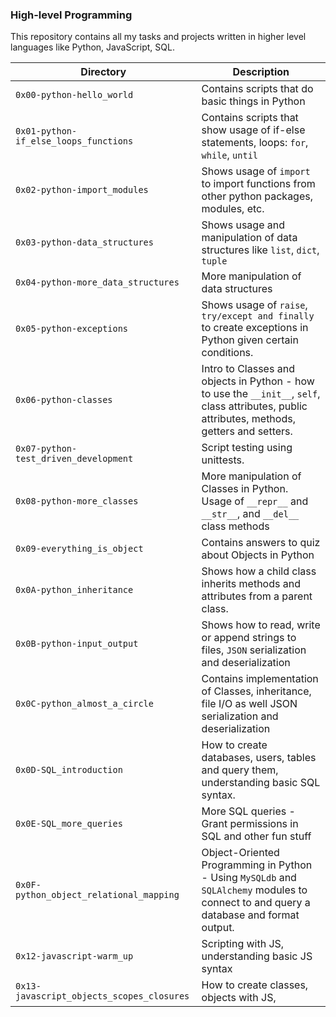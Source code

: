 ### High-level Programming

This repository contains all my tasks and projects written in higher level languages like Python, JavaScript, SQL.

Directory | Description
--- | ---
`0x00-python-hello_world` | Contains scripts that do basic things in Python
`0x01-python-if_else_loops_functions` | Contains scripts that show usage of if-else statements, loops: `for`, `while`, `until`
`0x02-python-import_modules` | Shows usage of `import` to import functions from other python packages, modules, etc.
`0x03-python-data_structures` | Shows usage and manipulation of data structures like `list`, `dict`, `tuple`
`0x04-python-more_data_structures` | More manipulation of data structures
`0x05-python-exceptions` | Shows usage of `raise`, `try/except and finally` to create exceptions in Python given certain conditions.
`0x06-python-classes` | Intro to Classes and objects in Python - how to use the `__init__`, `self`, class attributes, public attributes, methods, getters and setters.
`0x07-python-test_driven_development` | Script testing using unittests.
`0x08-python-more_classes` | More manipulation of Classes in Python. Usage of `__repr__` and `__str__`, and `__del__` class methods
`0x09-everything_is_object` | Contains answers to quiz about Objects in Python
`0x0A-python_inheritance` | Shows how a child class inherits methods and attributes from a parent class.
`0x0B-python-input_output` | Shows how to read, write or append strings to files, `JSON` serialization and deserialization
`0x0C-python_almost_a_circle` | Contains implementation of Classes, inheritance, file I/O as well JSON serialization and deserialization
`0x0D-SQL_introduction` | How to create databases, users, tables and query them, understanding basic SQL syntax.
`0x0E-SQL_more_queries` | More SQL queries - Grant permissions in SQL and other fun stuff
`0x0F-python_object_relational_mapping` | Object-Oriented Programming in Python - Using `MySQLdb` and `SQLAlchemy` modules to connect to and query a database and format output.
`0x12-javascript-warm_up` | Scripting with JS, understanding basic JS syntax
`0x13-javascript_objects_scopes_closures` | How to create classes, objects with JS, 


